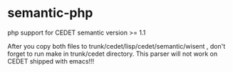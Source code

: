 semantic-php
============

php support for CEDET semantic version >= 1.1

After you copy both files to trunk/cedet/lisp/cedet/semantic/wisent ,
don't forget to run make in trunk/cedet directory. This parser will
not work on CEDET shipped with emacs!!!
